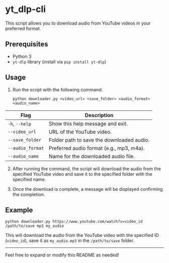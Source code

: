 # yt_dlp-cli


This script allows you to download audio from YouTube videos in your preferred format.

## Prerequisites
- Python 3
- `yt-dlp` library (install via `pip install yt-dlp`)

## Usage
1. Run the script with the following command:
    ```
    python downloader.py <video_url> <save_folder> <audio_format> <audio_name>
    ```
| Flag                                       | Description |
|--------------------------------------------|-------------|
| `-h`, `--help`                             | Show this help message and exit. |
| `--video_url`                                  | URL of the YouTube video. |
| `--save_folder`                                  | Folder path to save the downloaded audio. |
| `--audio_format`                                  | Preferred audio format (e.g., mp3, m4a). |
| `--audio_name`                                  | Name for the downloaded audio file. |



    

2. After running the command, the script will download the audio from the specified YouTube video and save it to the specified folder with the specified name.

3. Once the download is complete, a message will be displayed confirming the completion.

## Example
```
python downloader.py https://www.youtube.com/watch?v=video_id /path/to/save mp3 my_audio
```

This will download the audio from the YouTube video with the specified ID (`video_id`), save it as `my_audio.mp3` in the `/path/to/save` folder.

--- 

Feel free to expand or modify this README as needed!
